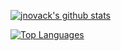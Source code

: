 [![jnovack's github stats](https://github-readme-stats.vercel.app/api?username=jnovack)](https://github.com/jnovack)

[![Top Languages](https://github-readme-stats.vercel.app/api/top-langs/?username=jnovack&layout=compact)](https://github.com/jnovack)

<!--
**jnovack/jnovack** is a ✨ _special_ ✨ repository because its `README.md` (this file) appears on your GitHub profile.
-->
